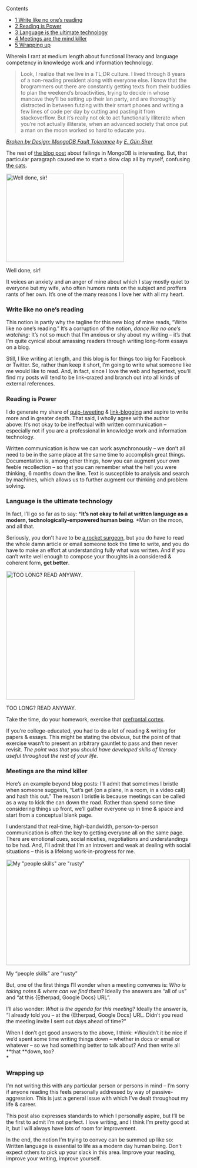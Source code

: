 <div id="toc_container" class="toc_wrap_right no_bullets">
  <p class="toc_title">
    Contents
  </p>
  
  <ul class="toc_list">
    <li>
      <a href="#Write_like_no_one8217s_reading"><span class="toc_number toc_depth_1">1</span> Write like no one&#8217;s reading</a>
    </li>
    <li>
      <a href="#Reading_is_Power"><span class="toc_number toc_depth_1">2</span> Reading is Power</a>
    </li>
    <li>
      <a href="#Language_is_the_ultimate_technology"><span class="toc_number toc_depth_1">3</span> Language is the ultimate technology</a>
    </li>
    <li>
      <a href="#Meetings_are_the_mind_killer"><span class="toc_number toc_depth_1">4</span> Meetings are the mind killer</a>
    </li>
    <li>
      <a href="#Wrapping_up"><span class="toc_number toc_depth_1">5</span> Wrapping up</a>
    </li>
  </ul>
</div>

Wherein I rant at medium length about functional literacy and language competency in knowledge work and information technology.  
<!--more-->

> Look, I realize that we live in a TL;DR culture. I lived through 8 years of a non-reading president along with everyone else. I know that the brogrammers out there are constantly getting texts from their buddies to plan the weekend&#8217;s broactivities, trying to decide in whose mancave they&#8217;ll be setting up their lan party, and are thoroughly distracted in between futzing with their smart phones and writing a few lines of code per day by cutting and pasting it from stackoverflow. But it&#8217;s really not ok to act functionally illiterate when you&#8217;re not actually illiterate, when an advanced society that once put a man on the moon worked so hard to educate you.

<cite><a href="http://hackingdistributed.com/2013/01/29/mongo-ft/">Broken by Design: MongoDB Fault Tolerance</a> by <a href="http://hackingdistributed.com/egs/">E. Gün Sirer</a></cite>

The rest of [the blog post][1] about failings in MongoDB is interesting. But, that particular paragraph caused me to start a slow clap all by myself, confusing [the cats][2].

<div id="attachment_973" style="width: 330px" class="wp-caption aligncenter">
  <a href="http://reactiongifs.com/?p=2273"><img class="size-full wp-image-973 " alt="Well done, sir!" src="http://blog.lmorchard.com/wp-content/uploads/2013/02/well_done_sir.gif" width="320" height="240" /></a><p class="wp-caption-text">
    Well done, sir!
  </p>
</div>

It voices an anxiety and an anger of mine about which I stay mostly quiet to everyone but my wife, who often humors rants on the subject and proffers rants of her own. It&#8217;s one of the many reasons I love her with all my heart.

### <span id="Write_like_no_one8217s_reading">Write like no one&#8217;s reading</span>

This notion is partly why the tagline for this new blog of mine reads, &#8220;Write like no one&#8217;s reading.&#8221; It&#8217;s a corruption of the notion, *dance like no one&#8217;s watching*: It&#8217;s not so much that I&#8217;m anxious or shy about my writing &#8211; it&#8217;s that I&#8217;m quite cynical about amassing readers through writing long-form essays on a blog.

Still, I like writing at length, and this blog is for things too big for Facebook or Twitter. So, rather than keep it short, I&#8217;m going to write what someone like me would like to read. And, in fact, since I love the web and hypertext, you&#8217;ll find my posts will tend to be link-crazed and branch out into all kinds of external references.

### <span id="Reading_is_Power">Reading is Power</span>

I do generate my share of [quip-tweeting][3] & [link-blogging][4] and aspire to write more and in greater depth. That said, I wholly agree with the author above: It&#8217;s not okay to be ineffectual with written communication &#8211; especially not if you are a professional in knowledge work and information technology.

Written communication is how we can work asynchronously &#8211; we don&#8217;t all need to be in the same place at the same time to accomplish great things. Documentation is, among other things, how you can augment your own feeble recollection &#8211; so that you can remember what the hell you were thinking, 6 months down the line. Text is susceptible to analysis and search by machines, which allows us to further augment our thinking and problem solving.

### <span id="Language_is_the_ultimate_technology">Language is the ultimate technology</span>

In fact, I&#8217;ll go so far as to say: ***It&#8217;s not okay to fail at written language as a modern, technologically-empowered human being**. *Man on the moon, and all that.

Seriously, you don&#8217;t have to be [a rocket surgeon][5], but you do have to read the whole damn article or email someone took the time to write, and you do have to make an effort at understanding fully what was written. And if you can&#8217;t write well enough to compose your thoughts in a considered & coherent form, **get better**.

<div id="attachment_976" style="width: 360px" class="wp-caption aligncenter">
  <a href="http://www.quickmeme.com/meme/3t434c/"><img class=" wp-image-976 " alt="TOO LONG? READ ANYWAY." src="http://blog.lmorchard.com/wp-content/uploads/2013/02/too-long-read-anyway.jpg" width="350" height="350" /></a><p class="wp-caption-text">
    TOO LONG? READ ANYWAY.
  </p>
</div>

Take the time, do your homework, exercise that [prefrontal cortex][6].

If you&#8217;re college-educated, you had to do a lot of reading & writing for papers & essays. This might be stating the obvious, but the point of that exercise wasn&#8217;t to present an arbitrary gauntlet to pass and then never revisit. *The point was that you should have developed skills of literacy useful throughout the rest of your life*.

### <span id="Meetings_are_the_mind_killer">Meetings are the mind killer</span>

Here&#8217;s an example beyond blog posts: I&#8217;ll admit that sometimes I bristle when someone suggests, &#8220;Let&#8217;s get {on a plane, in a room, in a video call} and hash this out.&#8221; The reason I bristle is because meetings can be called as a way to kick the can down the road. Rather than spend some time considering things up front, we&#8217;ll gather everyone up in time & space and start from a conceptual blank page.

I understand that real-time, high-bandwidth, person-to-person communication is often the key to getting everyone all on the same page. There are emotional cues, social niceties, negotiations and understandings to be had. And, I&#8217;ll admit that I&#8217;m an introvert and weak at dealing with social situations &#8211; this is a lifelong work-in-progress for me.

<div id="attachment_974" style="width: 510px" class="wp-caption aligncenter">
  <a href="http://reactiongifs.com/?p=7214"><img class="size-full wp-image-974 " alt="My &quot;people skills&quot; are &quot;rusty&quot;" src="http://blog.lmorchard.com/wp-content/uploads/2013/02/rusty.gif" width="500" height="287" /></a><p class="wp-caption-text">
    My &#8220;people skills&#8221; are &#8220;rusty&#8221;
  </p>
</div>

But, one of the first things I&#8217;ll wonder when a meeting convenes is: *Who is taking notes & where can we find them*? Ideally the answers are &#8220;all of us&#8221; and &#8220;at this {Etherpad, Google Docs} URL&#8221;.

I&#8217;ll also wonder: *What is the agenda for this meeting*? Ideally the answer is, &#8220;I already told you &#8211; at the {Etherpad, Google Docs} URL. Didn&#8217;t you read the meeting invite I sent out days ahead of time?&#8221;

When I don&#8217;t get good answers to the above, I think: *Wouldn&#8217;t it be nice if we&#8217;d spent some time writing things down &#8211; whether in docs or email or whatever &#8211; so we had something better to talk about? And then write all **that **down, too?  
*

### <span id="Wrapping_up">Wrapping up</span>

I&#8217;m not writing this with any particular person or persons in mind &#8211; I&#8217;m sorry if anyone reading this feels personally addressed by way of passive-aggression. This is just a general issue with which I&#8217;ve dealt throughout my life & career.

This post also expresses standards to which I personally aspire, but I&#8217;ll be the first to admit I&#8217;m not perfect. I love writing, and I think I&#8217;m pretty good at it, but I will always have lots of room for improvement.

In the end, the notion I&#8217;m trying to convey can be summed up like so: Written language is essential to life as a modern day human being. Don&#8217;t expect others to pick up your slack in this area. Improve your reading, improve your writing, improve yourself.

 [1]: http://hackingdistributed.com/2013/01/29/mongo-ft/
 [2]: http://www.flickr.com/photos/deusx/tags/cats/
 [3]: http://twitter.com/lmorchard
 [4]: http://pinboard.in/u:deusx
 [5]: http://tvtropes.org/pmwiki/pmwiki.php/Main/ThisAintRocketSurgery
 [6]: http://en.wikipedia.org/wiki/Prefrontal_cortex